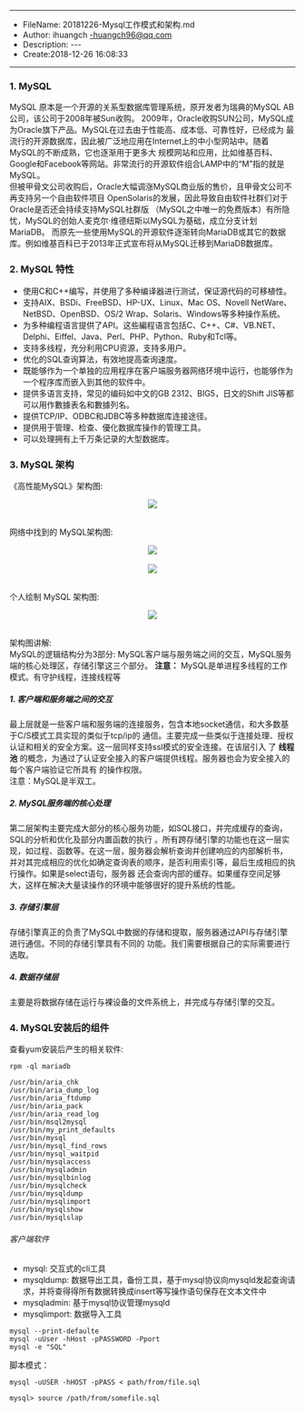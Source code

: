 ___
- FileName: 20181226-Mysql工作模式和架构.md
- Author: ihuangch -huangch96@qq.com
- Description: ---
- Create:2018-12-26 16:08:33
___

### 1. MySQL 
MySQL 原本是一个开源的关系型数据库管理系统，原开发者为瑞典的MySQL AB公司，该公司于2008年被Sun收购。
2009年，Oracle收购SUN公司，MySQL成为Oracle旗下产品。MySQL在过去由于性能高、成本低、可靠性好，已经成为
最流行的开源数据库，因此被广泛地应用在Internet上的中小型网站中。随着MySQL的不断成熟，它也逐渐用于更多大
规模网站和应用，比如维基百科、Google和Facebook等网站。非常流行的开源软件组合LAMP中的“M”指的就是MySQL。  
但被甲骨文公司收购后，Oracle大幅调涨MySQL商业版的售价，且甲骨文公司不再支持另一个自由软件项目
OpenSolaris的发展，因此导致自由软件社群们对于Oracle是否还会持续支持MySQL社群版
（MySQL之中唯一的免费版本）有所隐忧，MySQL的创始人麦克尔·维德纽斯以MySQL为基础，成立分支计划MariaDB。
而原先一些使用MySQL的开源软件逐渐转向MariaDB或其它的数据库。例如维基百科已于2013年正式宣布将从MySQL迁移到MariaDB数据库。

### 2. MySQL 特性
- 使用C和C++编写，并使用了多种编译器进行测试，保证源代码的可移植性。
- 支持AIX、BSDi、FreeBSD、HP-UX、Linux、Mac OS、Novell NetWare、NetBSD、OpenBSD、OS/2 Wrap、Solaris、Windows等多种操作系统。
- 为多种编程语言提供了API。这些編程语言包括C、C++、C#、VB.NET、Delphi、Eiffel、Java、Perl、PHP、Python、Ruby和Tcl等。
- 支持多线程，充分利用CPU资源，支持多用户。
- 优化的SQL查询算法，有效地提高查询速度。
- 既能够作为一个单独的应用程序在客户端服务器网络环境中运行，也能够作为一个程序库而嵌入到其他的软件中。
- 提供多语言支持，常见的编码如中文的GB 2312、BIG5，日文的Shift JIS等都可以用作數據表名和數據列名。
- 提供TCP/IP、ODBC和JDBC等多种数据库连接途径。
- 提供用于管理、检查、優化数据库操作的管理工具。
- 可以处理拥有上千万条记录的大型数据库。


### 3. MySQL 架构

《高性能MySQL》架构图:  

<div align="center"> <img src="https://github.com/ihuangch/blog/blob/master/Mysql/pic/mysql-logicalarch.png" /> </div><br>

网络中找到的 MySQL架构图:

<div align="center"> <img src="https://github.com/ihuangch/blog/blob/master/Mysql/pic/mysql-arch.png" /> </div><br>


<div align="center"> <img src="https://github.com/ihuangch/blog/blob/master/Mysql/pic/mysql-arch2.png" /> </div><br>

个人绘制 MySQL 架构图:

<div align="center"> <img src="https://github.com/ihuangch/blog/blob/master/Mysql/pic/mysql-arch3.png" /> </div><br>

架构图讲解:  
MySQL的逻辑结构分为3部分: MySQL客户端与服务端之间的交互，MySQL服务端的核心处理区，存储引擎这三个部分。
**注意：** MySQL是单进程多线程的工作模式。有守护线程，连接线程等

##### 1. 客户端和服务端之间的交互
最上层就是一些客户端和服务端的连接服务，包含本地socket通信，和大多数基于C/S模式工具实现的类似于tcp/ip的
通信。主要完成一些类似于连接处理、授权认证和相关的安全方案。这一层同样支持ssl模式的安全连接。在该层引入
了 **线程池** 的概念，为通过了认证安全接入的客户端提供线程。服务器也会为安全接入的每个客户端验证它所具有
的操作权限。  
注意：MySQL是半双工。

##### 2. MySQL服务端的核心处理
第二层架构主要完成大部分的核心服务功能，如SQL接口，并完成缓存的查询，SQL的分析和优化及部分内置函数的执行
。所有跨存储引擎的功能也在这一层实现，如过程、函数等。在这一层，服务器会解析查询并创建响应的内部解析书，
并对其完成相应的优化如确定查询表的顺序，是否利用索引等，最后生成相应的执行操作。如果是select语句，服务器
还会查询内部的缓存。如果缓存空间足够大，这样在解决大量读操作的环境中能够很好的提升系统的性能。

##### 3. 存储引擎层
存储引擎真正的负责了MySQL中数据的存储和提取，服务器通过API与存储引擎进行通信。不同的存储引擎具有不同的
功能。我们需要根据自己的实际需要进行选取。

##### 4. 数据存储层
主要是将数据存储在运行与裸设备的文件系统上，并完成与存储引擎的交互。


### 4. MySQL安装后的组件

查看yum安装后产生的相关软件:
```
rpm -ql mariadb 

/usr/bin/aria_chk
/usr/bin/aria_dump_log
/usr/bin/aria_ftdump
/usr/bin/aria_pack
/usr/bin/aria_read_log
/usr/bin/msql2mysql
/usr/bin/my_print_defaults
/usr/bin/mysql
/usr/bin/mysql_find_rows
/usr/bin/mysql_waitpid
/usr/bin/mysqlaccess
/usr/bin/mysqladmin
/usr/bin/mysqlbinlog
/usr/bin/mysqlcheck
/usr/bin/mysqldump
/usr/bin/mysqlimport
/usr/bin/mysqlshow
/usr/bin/mysqlslap

```

###### 客户端软件
- mysql: 交互式的cli工具
- mysqldump: 数据导出工具，备份工具，基于mysql协议向mysqld发起查询请求，并将查得得所有数据转换成insert等写操作语句保存在文本文件中
- mysqladmin: 基于mysql协议管理mysqld
- mysqlimport: 数据导入工具


```
mysql --print-defaulte
mysql -uUser -hHost -pPASSWORD -Pport 
mysql -e "SQL"
```

脚本模式：
```
mysql -uUSER -hHOST -pPASS < path/from/file.sql

mysql> source /path/from/somefile.sql
```

